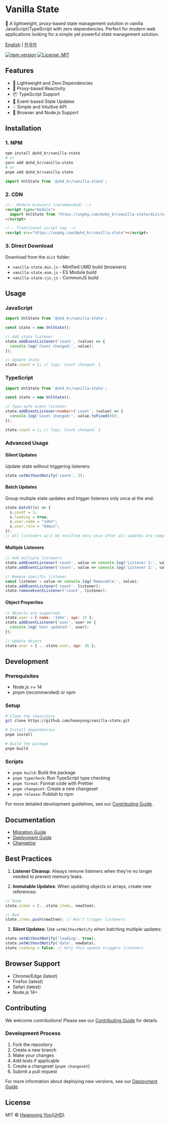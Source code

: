 # Vanilla State

🚀 A lightweight, proxy-based state management solution in vanilla JavaScript/TypeScript with zero dependencies. Perfect for modern web applications looking for a simple yet powerful state management solution.

[English](README.md) | [한국어](README.ko.md)

[![npm version](https://badge.fury.io/js/@uhd_kr/vanilla-state.svg)](https://badge.fury.io/js/@uhd_kr/vanilla-state)
[![License: MIT](https://img.shields.io/badge/License-MIT-yellow.svg)](https://opensource.org/licenses/MIT)

## Features

- 🚀 Lightweight and Zero Dependencies
- 🔄 Proxy-based Reactivity
- 📦 TypeScript Support
- 🎯 Event-based State Updates
- 💡 Simple and Intuitive API
- 📱 Browser and Node.js Support

## Installation

### 1. NPM
```bash
npm install @uhd_kr/vanilla-state
# or
yarn add @uhd_kr/vanilla-state
# or
pnpm add @uhd_kr/vanilla-state
```

```javascript
import VnlState from '@uhd_kr/vanilla-state';
```

### 2. CDN
```html
<!-- Modern browsers (recommended) -->
<script type="module">
  import VnlState from 'https://unpkg.com/@uhd_kr/vanilla-state/dist/vanilla-state.esm.js';
</script>

<!-- Traditional script tag -->
<script src="https://unpkg.com/@uhd_kr/vanilla-state"></script>
```

### 3. Direct Download
Download from the `dist` folder:
- `vanilla-state.min.js` - Minified UMD build (browsers)
- `vanilla-state.esm.js` - ES Module build
- `vanilla-state.cjs.js` - CommonJS build

## Usage

### JavaScript

```javascript
import VnlState from '@uhd_kr/vanilla-state';

const state = new VnlState();

// Add state listener
state.addEventListener('count', (value) => {
  console.log('Count changed:', value);
});

// Update state
state.count = 1; // logs: Count changed: 1
```

### TypeScript

```typescript
import VnlState from '@uhd_kr/vanilla-state';

const state = new VnlState();

// Type-safe event listener
state.addEventListener<number>('count', (value) => {
  console.log('Count changed:', value.toFixed(0));
});

state.count = 1; // logs: Count changed: 1
```

### Advanced Usage

#### Silent Updates
Update state without triggering listeners:
```javascript
state.setWithoutNotify('count', 2);
```

#### Batch Updates
Group multiple state updates and trigger listeners only once at the end:
```javascript
state.batch((s) => {
  s.count = 1;
  s.loading = true;
  s.user.name = "John";
  s.user.role = "Admin";
});
// All listeners will be notified only once after all updates are complete
```

#### Multiple Listeners
```javascript
// Add multiple listeners
state.addEventListener('count', value => console.log('Listener 1:', value));
state.addEventListener('count', value => console.log('Listener 2:', value));

// Remove specific listener
const listener = value => console.log('Removable:', value);
state.addEventListener('count', listener);
state.removeEventListener('count', listener);
```

#### Object Properties
```javascript
// Objects are supported
state.user = { name: 'John', age: 25 };
state.addEventListener('user', user => {
  console.log('User updated:', user);
});

// Update object
state.user = { ...state.user, age: 26 };
```

## Development

### Prerequisites
- Node.js >= 14
- pnpm (recommended) or npm

### Setup
```bash
# Clone the repository
git clone https://github.com/hwanyong/vanilla-state.git

# Install dependencies
pnpm install

# Build the package
pnpm build
```

### Scripts
- `pnpm build`: Build the package
- `pnpm typecheck`: Run TypeScript type checking
- `pnpm format`: Format code with Prettier
- `pnpm changeset`: Create a new changeset
- `pnpm release`: Publish to npm

For more detailed development guidelines, see our [Contributing Guide](CONTRIBUTING.md).

## Documentation

- [Migration Guide](docs/MIGRATION.md)
- [Deployment Guide](docs/DEPLOYMENT.md)
- [Changelog](docs/CHANGELOG.md)

## Best Practices

1. **Listener Cleanup**: Always remove listeners when they're no longer needed to prevent memory leaks.

2. **Immutable Updates**: When updating objects or arrays, create new references:
```javascript
// Good
state.items = [...state.items, newItem];

// Bad
state.items.push(newItem); // Won't trigger listeners
```

3. **Silent Updates**: Use `setWithoutNotify` when batching multiple updates:
```javascript
state.setWithoutNotify('loading', true);
state.setWithoutNotify('data', newData);
state.loading = false; // Only this update triggers listeners
```

## Browser Support

- Chrome/Edge (latest)
- Firefox (latest)
- Safari (latest)
- Node.js 14+

## Contributing

We welcome contributions! Please see our [Contributing Guide](CONTRIBUTING.md) for details.

### Development Process
1. Fork the repository
2. Create a new branch
3. Make your changes
4. Add tests if applicable
5. Create a changeset (`pnpm changeset`)
6. Submit a pull request

For more information about deploying new versions, see our [Deployment Guide](docs/DEPLOYMENT.md).

## License

MIT © [Hwanyong Yoo(UHD)](https://github.com/hwanyong)
